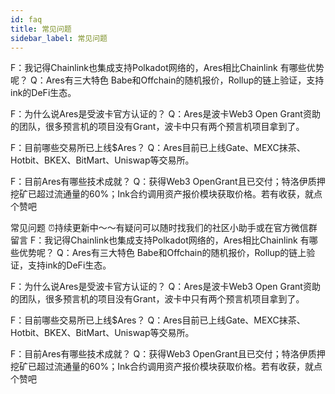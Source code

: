 ```yaml
---
id: faq
title: 常见问题
sidebar_label: 常见问题
---
```




F：我记得Chainlink也集成支持Polkadot网络的，Ares相比Chainlink 有哪些优势呢？ 
Q：Ares有三大特色 Babe和Offchain的随机报价，Rollup的链上验证，支持ink的DeFi生态。

F：为什么说Ares是受波卡官方认证的？ 
Q：Ares是波卡Web3 Open Grant资助的团队，很多预言机的项目没有Grant，波卡中只有两个预言机项目拿到了。

F：目前哪些交易所已上线$Ares？
Q：Ares目前已上线Gate、MEXC抹茶、Hotbit、BKEX、BitMart、Uniswap等交易所。

F：目前Ares有哪些技术成就？
Q：获得Web3 OpenGrant且已交付；特洛伊质押挖矿已超过流通量的60%；Ink合约调用资产报价模块获取价格。若有收获，就点个赞吧


常见问题 ⏰持续更新中～～有疑问可以随时找我们的社区小助手或在官方微信群留言
F：我记得Chainlink也集成支持Polkadot网络的，Ares相比Chainlink 有哪些优势呢？ 
Q：Ares有三大特色 Babe和Offchain的随机报价，Rollup的链上验证，支持ink的DeFi生态。

F：为什么说Ares是受波卡官方认证的？ 
Q：Ares是波卡Web3 Open Grant资助的团队，很多预言机的项目没有Grant，波卡中只有两个预言机项目拿到了。

F：目前哪些交易所已上线$Ares？
Q：Ares目前已上线Gate、MEXC抹茶、Hotbit、BKEX、BitMart、Uniswap等交易所。

F：目前Ares有哪些技术成就？
Q：获得Web3 OpenGrant且已交付；特洛伊质押挖矿已超过流通量的60%；Ink合约调用资产报价模块获取价格。若有收获，就点个赞吧



